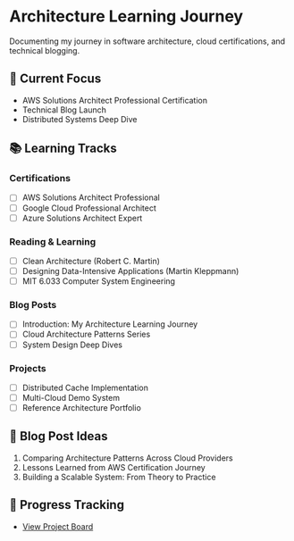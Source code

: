 # Architecture Learning Journey

Documenting my journey in software architecture, cloud certifications, and technical blogging.

## 🎯 Current Focus
- AWS Solutions Architect Professional Certification
- Technical Blog Launch
- Distributed Systems Deep Dive

## 📚 Learning Tracks

### Certifications
- [ ] AWS Solutions Architect Professional
- [ ] Google Cloud Professional Architect
- [ ] Azure Solutions Architect Expert

### Reading & Learning
- [ ] Clean Architecture (Robert C. Martin)
- [ ] Designing Data-Intensive Applications (Martin Kleppmann)
- [ ] MIT 6.033 Computer System Engineering

### Blog Posts
- [ ] Introduction: My Architecture Learning Journey
- [ ] Cloud Architecture Patterns Series
- [ ] System Design Deep Dives

### Projects
- [ ] Distributed Cache Implementation
- [ ] Multi-Cloud Demo System
- [ ] Reference Architecture Portfolio

## 📝 Blog Post Ideas
1. Comparing Architecture Patterns Across Cloud Providers
2. Lessons Learned from AWS Certification Journey
3. Building a Scalable System: From Theory to Practice

## 🚀 Progress Tracking
- [View Project Board](link-to-your-github-project)
